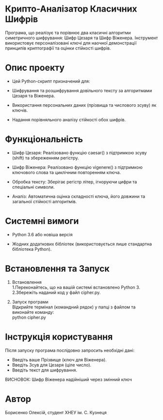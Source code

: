 # Крипто-Аналізатор Класичних Шифрів
Програма, що реалізує та порівнює два класичні алгоритми симетричного шифрування: Шифр Цезаря та Шифр Віженера. Інструмент використовує персоналізовані ключі для наочної демонстрації принципів криптографії та оцінки стійкості шифрів.

# Опис проекту
- Цей Python-скрипт призначений для:

- Шифрування та розшифрування довільного тексту за алгоритмами Цезаря та Віженера.

- Використання персональних даних (прізвища та числового зсуву) як ключів.

- Надання порівняльного аналізу стійкості обох шифрів.

# Функціональність
- Шифр Цезаря: Реалізовано функцію caesar() з підтримкою зсуву (shift) та збереженням регістру.

- Шифр Віженера: Реалізовано функцію vigenere() з підтримкою ключового слова та циклічним повторенням ключа.

- Обробка тексту: Зберігає регістр літер, ігноруючи цифри та спеціальні символи.

- Аналіз: Автоматична оцінка складності ключа, його довжини та загальної стійкості алгоритмів.

# Системні вимоги
- Python 3.6 або новіша версія

- Жодних додаткових бібліотек (використовується лише стандартна бібліотека Python).

# Встановлення та Запуск
1. Встановлення  
  1.Переконайтесь, що на вашій системі встановлено Python 3.   
  2.Збережіть наданий код у файл cipher.py.   

2. Запуск програми  
Відкрийте термінал (командний рядок) у папці з файлом та виконайте команду:  
python cipher.py  

# Інструкція користування
Після запуску програма послідовно запросить необхідні дані:    
- Введіть ваше Прізвище (ключ для Віженера).    
- Введіть Зсув для Цезаря (ціле число).      
- Введіть текст для шифрування.    


ВИСНОВОК: Шифр Віженера надійніший через змінний ключ
# Автор
Борисенко Олексій, студент ХНЕУ ім. С. Кузнеця
